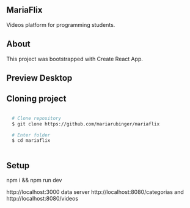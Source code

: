 ## MariaFlix

Videos platform for programming students.

## About

This project was bootstrapped with Create React App.

## Preview Desktop


## Cloning project

```bash

  # Clone repository
  $ git clone https://github.com/mariarubinger/mariaflix

  # Enter folder
  $ cd mariaflix
  
  ```

## Setup
npm i && npm run dev


http://localhost:3000
data server http://localhost:8080/categorias and http://localhost:8080/videos

